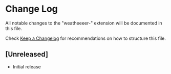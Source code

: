 # Change Log

All notable changes to the "weatheeeer-" extension will be documented in this file.

Check [Keep a Changelog](http://keepachangelog.com/) for recommendations on how to structure this file.

## [Unreleased]

- Initial release